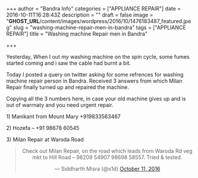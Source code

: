 +++
author = "Bandra Info"
categories = ["APPLIANCE REPAIR"]
date = 2016-10-11T16:28:43Z
description = ""
draft = false
image = "__GHOST_URL__/content/images/wordpress/2016/10/1476183487_featured.jpeg"
slug = "washing-machine-repair-men-in-bandra"
tags = ["APPLIANCE REPAIR"]
title = "Washing machine Repair men in Bandra"

+++


<p dir="auto">Yesterday, When I out my washing machine on the spin cycle, some fumes started coming and i saw the cable had burnt a bit. </p>
<p dir="auto">Today I posted a query on twitter asking for some refrences for washing machine repair person in Bandra. Received 3 answers from which Milan Repair finally turned up and repaired the machine. </p>
<p dir="auto">Copying all the 3 numbers here, in case your old machine gives up and is out of warrnaty and you need urgent repair. </p>
<p dir="auto">1) Manikant from Mount Mary +919833563467 </p>
<p dir="auto">2) Hozefa &#8211; +91 98678 60545 </p>
<p dir="auto">3) Milan Repair at Waroda Road </p>
<div class="video-container" style="clear: both; text-align: center;">
<blockquote class="twitter-tweet" data-width="550">
<p lang="en" dir="ltr">Check out Milan Repair, on the road which leads from Waroda Rd veg mkt to Hill Road &#8211; 98209 54907 98698 58557. Tried &amp; tested.</p>
<p>&mdash; Siddharth Misra (@s1d) <a href="https://twitter.com/s1d/status/785763960796557312?ref_src=twsrc%5Etfw">October 11, 2016</a></p></blockquote>
<p><script async src="https://platform.twitter.com/widgets.js" charset="utf-8"></script></div>



